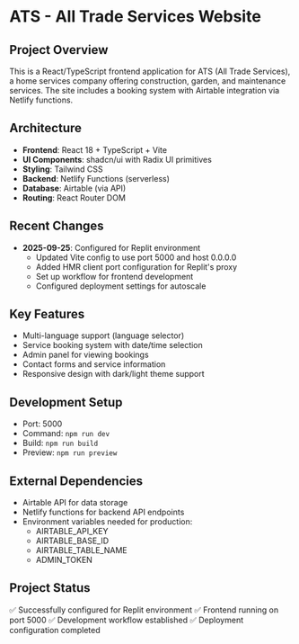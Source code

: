 # ATS - All Trade Services Website

## Project Overview
This is a React/TypeScript frontend application for ATS (All Trade Services), a home services company offering construction, garden, and maintenance services. The site includes a booking system with Airtable integration via Netlify functions.

## Architecture
- **Frontend**: React 18 + TypeScript + Vite
- **UI Components**: shadcn/ui with Radix UI primitives
- **Styling**: Tailwind CSS
- **Backend**: Netlify Functions (serverless)
- **Database**: Airtable (via API)
- **Routing**: React Router DOM

## Recent Changes
- **2025-09-25**: Configured for Replit environment
  - Updated Vite config to use port 5000 and host 0.0.0.0
  - Added HMR client port configuration for Replit's proxy
  - Set up workflow for frontend development
  - Configured deployment settings for autoscale

## Key Features
- Multi-language support (language selector)
- Service booking system with date/time selection
- Admin panel for viewing bookings
- Contact forms and service information
- Responsive design with dark/light theme support

## Development Setup
- Port: 5000
- Command: `npm run dev`
- Build: `npm run build`
- Preview: `npm run preview`

## External Dependencies
- Airtable API for data storage
- Netlify functions for backend API endpoints
- Environment variables needed for production:
  - AIRTABLE_API_KEY
  - AIRTABLE_BASE_ID
  - AIRTABLE_TABLE_NAME
  - ADMIN_TOKEN

## Project Status
✅ Successfully configured for Replit environment
✅ Frontend running on port 5000
✅ Development workflow established
✅ Deployment configuration completed